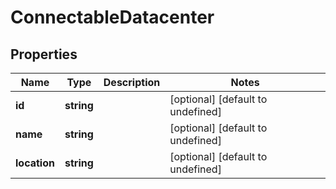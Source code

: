 # ConnectableDatacenter

## Properties
| Name | Type | Description | Notes |
| ------------ | ------------- | ------------- | ------------- |
| **id** | **string** |  | [optional] [default to undefined] |
| **name** | **string** |  | [optional] [default to undefined] |
| **location** | **string** |  | [optional] [default to undefined] |


